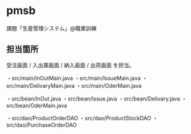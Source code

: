 # pmsb
課題「生産管理システム」@職業訓練

## 担当箇所
受注画面 / 入出庫画面 / 納入画面 / 出荷画面 を担当。

・src/main/InOutMain.java
・src/main/IssueMain.java
・src/main/DelivaryMain.java
・src/main/OderMain.java

・src/bean/InOut.java
・src/bean/Issue.java
・src/bean/Delivary.java
・src/bean/OderMain.java

・src/dao/ProductOrderDAO
・src/dao/ProductStockDAO
・src/dao/PurchaseOrderDAO

